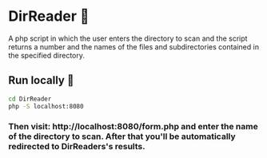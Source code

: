 # DirReader 📖
A php script in which the user enters the directory to scan and the script returns a number and the names of the files and subdirectories contained in the specified directory.

## Run locally 📲
```bash
cd DirReader
php -S localhost:8080
```
### Then visit: http://localhost:8080/form.php and enter the name of the directory to scan. After that you'll be automatically redirected to DirReaders's results.
